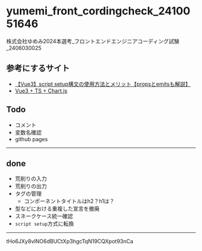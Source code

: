 # yumemi_front_cordingcheck_2410051646

株式会社ゆめみ2024本選考_フロントエンドエンジニアコーディング試験_2406030025

## 参考にするサイト

- [【Vue3】script setup構文の使用方法とメリット【propsとemitsも解説】](https://tekrog.com/vue3-script-setup)
- [Vue3 + TS + Chart.js](https://zenn.dev/tatausuru/articles/ddd9857621542b)

## Todo

- コメント
- 変数名確認
- github pages

---

## done

- 荒削りの入力
- 荒削りの出力
- タグの管理
  - コンポーネントタイトルはh2？h1は？
- 型などにおける重複した宣言を撤廃
- スネークケース統一確認
- `script setup`方式に転換

---

tHo6JXy8vlNO6dBUCtXp3hgcTqN19CQXpot93nCa
